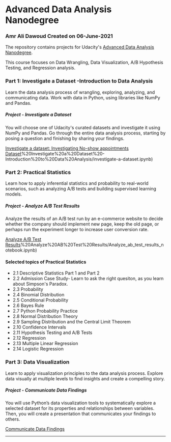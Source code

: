 # Advanced Data Analysis Nanodegree

### Amr Ali Dawoud Created on 06-June-2021

The repository contains projects for Udacity's [Advanced Data Analysis Nanodegree](https://www.udacity.com/course/data-analyst-nanodegree--nd002). 

This course focuses on Data Wrangling, Data Visualization, A/B Hypothesis Testing, and Regression analysis.

### Part 1: Investigate a Dataset -Introduction to Data Analysis
Learn the data analysis process of wrangling, exploring, analyzing, and communicating data. Work with data in Python, using libraries like NumPy and Pandas.

##### Project - Investigate a Dataset

You will choose one of Udacity's curated datasets and investigate it using NumPy and Pandas. Go through the entire data analysis process, starting by posing a question and finishing by sharing your findings.

[Investigate a dataset: Investigating No-show appointments Dataset](https://github.com/AmrAliDawoud/Udacity-Data-Analysis-with-Python-and-SQL-Nano-Degree-Projects-using-Python/blob/32de23cf9f47a076dff5c5389d42b89fb62b71d3/1)%20Investigate%20a%20Dataset%20-Introduction%20to%20Data%20Analysis/investigate-a-dataset.ipynb)


### Part 2: Practical Statistics

Learn how to apply inferential statistics and probability to real-world scenarios, such as analyzing A/B tests and building supervised learning models.

##### Project - Analyze A/B Test Results

Analyze the results of an A/B test run by an e-commerce website to decide whether the company should implement new page, keep the old page, or perhaps run the experiment longer to increase user conversion rate. 

[Analyze A/B Test Results](https://github.com/AmrAliDawoud/Udacity-Data-Analysis-with-Python-and-SQL-Nano-Degree-Projects-using-Python/blob/32de23cf9f47a076dff5c5389d42b89fb62b71d3/2)%20Analyze%20AB%20Test%20Results/Analyze_ab_test_results_notebook.ipynb)

#### Selected topics of Practical Statistics
- 2.1 Descriptive Statistics Part 1 and Part 2
- 2.2 Admission Case Study- Learn to ask the right quesiton, as you learn about Simpson's Paradox.
- 2.3 Probability
- 2.4 Binomial Distribution
- 2.5 Conditional Probability
- 2.6 Bayes Rule
- 2.7 Python Probability Practice
- 2.8 Normal Distribution Theory
- 2.9 Sampling Distribution and the Central Limit Theorem
- 2.10 Confidence Intervals
- 2.11 Hypothesis Testing and A/B Tests
- 2.12 Regression
- 2.13 Multiple Linear Regression
- 2.14 Logistic Regression

### Part 3: Data Visualization

Learn to apply visualization principles to the data analysis process. Explore data visually at multiple levels to find insights and create a compelling story.

##### Project - Communicate Data Findings

You will use Python’s data visualization tools to systematically explore a selected dataset for its properties and relationships between variables. Then, you will create a presentation that communicates your findings to others.

[Communicate Data Findings](https://github.com/AmrAliDawoud/Udacity-Data-Analysis-with-Python-and-SQL-Nano-Degree-Projects-using-Python/blob/32de23cf9f47a076dff5c5389d42b89fb62b71d3/3%20Communicate%20Data%20Findings/Ford_GoBike_Data_Exploration_Part_1.ipynb)

---

